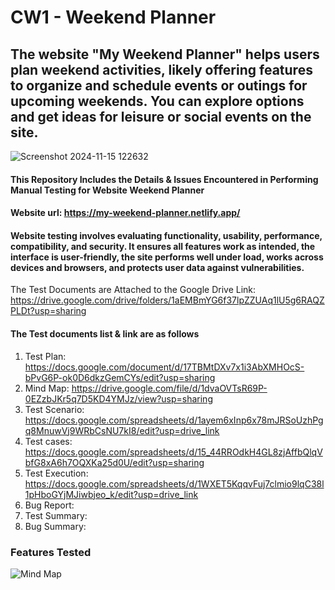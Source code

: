 # CW1 - Weekend Planner
## The website "My Weekend Planner" helps users plan weekend activities, likely offering features to organize and schedule events or outings for upcoming weekends. You can explore options and get ideas for leisure or social events on the site.
![Screenshot 2024-11-15 122632](https://github.com/user-attachments/assets/e11ab416-aa88-4257-b9c3-554e38b7dd64)

#### This Repository Includes the Details & Issues Encountered in Performing Manual Testing for Website Weekend Planner
#### Website url: https://my-weekend-planner.netlify.app/

#### Website testing involves evaluating functionality, usability, performance, compatibility, and security. It ensures all features work as intended, the interface is user-friendly, the site performs well under load, works across devices and browsers, and protects user data against vulnerabilities.
The Test Documents are Attached to the Google Drive Link: https://drive.google.com/drive/folders/1aEMBmYG6f37lpZZUAq1lU5g6RAQZPLDt?usp=sharing

#### The Test documents list & link are as follows

1. Test Plan: https://docs.google.com/document/d/17TBMtDXv7x1i3AbXMHOcS-bPvG6P-ok0D6dkzGemCYs/edit?usp=sharing
2. Mind Map: https://drive.google.com/file/d/1dvaOVTsR69P-0EZzbJKr5q7D5KD4YMJz/view?usp=sharing
3. Test Scenario: https://docs.google.com/spreadsheets/d/1ayem6xInp6x78mJRSoUzhPgq8MnuwVj9WRbCsNU7kI8/edit?usp=drive_link
4. Test cases: https://docs.google.com/spreadsheets/d/15_44RROdkH4GL8zjAffbQlqVbfG8xA6h7OQXKa25d0U/edit?usp=sharing
5. Test Execution: https://docs.google.com/spreadsheets/d/1WXET5KqqvFuj7clmio9lqC38l1pHboGYjMJiwbjeo_k/edit?usp=drive_link
6. Bug Report:
7. Test Summary:
8. Bug Summary:


### Features Tested
![Mind Map](https://github.com/user-attachments/assets/9efdad52-6d8b-46a4-a36e-45910b172f4e)

